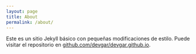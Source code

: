 ```yaml
---
layout: page
title: About
permalink: /about/
---
```


Este es un sitio Jekyll básico con pequeñas modificaciones de estilo. Puede visitar el repositorio en [github.com/devgar/devgar.github.io](https://github.com/devgar/devgar.github.io).


